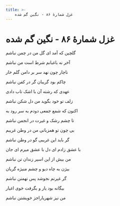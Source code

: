 ```yaml
---
title: >-
    غزل شمارهٔ ۸۶ - نگین گم شده
---
```

# غزل شمارهٔ ۸۶ - نگین گم شده

<div class="b" id="bn1"><div class="m1"><p>گلچین که آمد ای گل من در چمن نباشم</p></div>
<div class="m2"><p>آخر نه باغبانم شرط است من نباشم</p></div></div>
<div class="b" id="bn2"><div class="m1"><p>ناچار چون نهد سر بر دامن گلم خار</p></div>
<div class="m2"><p>چاکم بود گریبان گر در کفن نباشم</p></div></div>
<div class="b" id="bn3"><div class="m1"><p>عهدی که رشته آن با اشک تاب دادی</p></div>
<div class="m2"><p>زلف تو خود بگوید من دل شکن نباشم</p></div></div>
<div class="b" id="bn4"><div class="m1"><p>اکنون که شمع جمعی دودم به سر رود به</p></div>
<div class="m2"><p>تا چشم رشک و غیرت در انجمن نباشم</p></div></div>
<div class="b" id="bn5"><div class="m1"><p>بی چون تو همزبانی من در وطن غریبم</p></div>
<div class="m2"><p>گر باید این غریبی گو در وطن نباشم</p></div></div>
<div class="b" id="bn6"><div class="m1"><p>با عشق زادم ای دل با عشق میرم ای جان</p></div>
<div class="m2"><p>من بیش از این اسیر زندان تن نباشم</p></div></div>
<div class="b" id="bn7"><div class="m1"><p>بیژن به چاه دیو و چشم منیژه گریان</p></div>
<div class="m2"><p>گر غیرتم نجوشد پس تهمتن نباشم</p></div></div>
<div class="b" id="bn8"><div class="m1"><p>بیگانه بود یار و بگرفت خوی اغیار</p></div>
<div class="m2"><p>من نیز شهریاراجز خویشتن نباشم</p></div></div>
